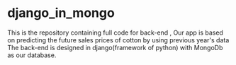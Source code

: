 # django_in_mongo
This is the repository containing full code for back-end , Our app is  based on predicting the future sales prices of cotton by using previous year's data
The back-end is designed in django(framework of python) with MongoDb as our database.
